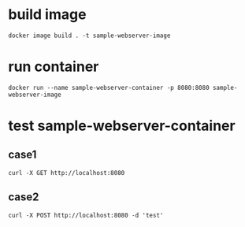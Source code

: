 # build image
```
docker image build . -t sample-webserver-image
```

# run container
```
docker run --name sample-webserver-container -p 8080:8080 sample-webserver-image
```

# test sample-webserver-container
## case1
```
curl -X GET http://localhost:8080
```

## case2
```
curl -X POST http://localhost:8080 -d 'test'
```
